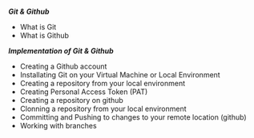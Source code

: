 ***Git & Github***
- What is Git
- What is Github


***Implementation of Git & Github***
  - Creating a Github account 
  - Installating Git on your Virtual Machine or Local Environment
  - Creating a repository from your local environment
  - Creating Personal Access Token (PAT)
  - Creating a repository on github
  - Clonning a repository from your local environment
  - Committing and Pushing to changes to your remote location (github)
  - Working with branches
